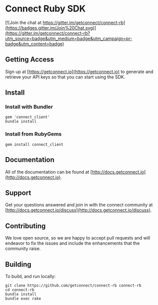 # Connect Ruby SDK

[![Join the chat at https://gitter.im/getconnect/connect-rb](https://badges.gitter.im/Join%20Chat.svg)](https://gitter.im/getconnect/connect-rb?utm_source=badge&utm_medium=badge&utm_campaign=pr-badge&utm_content=badge)

## Getting Access

Sign up at [https://getconnect.io](https://getconnect.io) to generate and retrieve your API keys so that you can start using the SDK.

## Install 

### Install with Bundler

```ssh
gem 'connect_client'
bundle install
```

### Install from RubyGems

```ssh
gem install connect_client
```

## Documentation

All of the documentation can be found at [http://docs.getconnect.io](http://docs.getconnect.io).

## Support

Get your questions answered and join in with the connect community at [http://docs.getconnect.io/discuss](http://docs.getconnect.io/discuss).

## Contributing

We love open source, so we are happy to accept pull requests and will endeavor to fix the issues and include the enhancements that the community raise.

## Building

To build, and run locally:

```ssh
git clone https://github.com/getconnect/connect-rb connect-rb
cd connect-rb
bundle install
bundle exec rake
```
